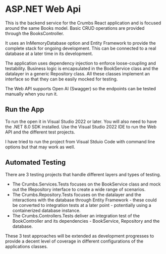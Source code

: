 # ASP.NET Web Api
This is the backend service for the Crumbs React application and is focused around the same Books model.
Basic CRUD operations are provided through the BooksController.

It uses an InMemoryDatabase option and Entity Framework to provide the complete stack for ongoing development. This can be connected to a real database at a later
time in its development.

The application uses dependency injection to enforce loose-coupling and testability. Business logic is encapsulated in the BookService class and the datalayer in a
generic Repository class. All these classes implement an interface so that they can be easily mocked for testing.

The Web API supports Open AI (Swagger) so the endpoints can be tested manually when you run it.

## Run the App
To run the open it in Visual Studio 2022 or later. You will also need to have the .NET 8.0 SDK installed.
Use the Visual Studio 2022 IDE to run the Web API and the different test projects.

I have tried to run the project from Visual Stduio Code with command line options but that may work as well.

## Automated Testing
There are 3 testing projects that handle different layers and types of testing.

- The Crumbs.Services.Tests focuses on the BookService class and mock out the IRepository interface to create a wide range of scenarios.
- The Crumbs.Repository.Tests focuses on the datalayer and the interactions with the database through Entity Framework - these could be converted to integration tests at a later point - potentially using a containerized database instance.
- The Crumbs.Controllers.Tests deliver an integration test of the BookController and its dependencies - BookService, Repository and the database.

These 3 test approaches will be extended as development progresses to provide a decent level of coverage in different configurations of the applications classes.

